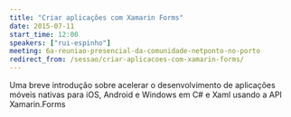 ```yaml
---
title: "Criar aplicações com Xamarin Forms"
date: 2015-07-11
start_time: 12:00
speakers: ["rui-espinho"]
meeting: 6a-reuniao-presencial-da-comunidade-netponto-no-porto
redirect_from: /sessao/criar-aplicacoes-com-xamarin-forms/
---
```


Uma breve introdução sobre acelerar o desenvolvimento de aplicações móveis nativas para iOS, Android e Windows  em C# e Xaml usando a API Xamarin.Forms
